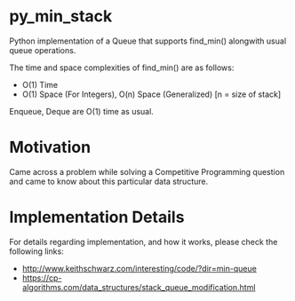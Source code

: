 # py_min_stack

Python implementation of a Queue that supports find_min() alongwith usual queue operations.

The time and space complexities of find_min() are as follows:

  - O(1) Time
  - O(1) Space (For Integers), O(n) Space (Generalized) [n = size of stack]

Enqueue, Deque are O(1) time as usual.

# Motivation

Came across a problem while solving a Competitive Programming question and came to know about this 
particular data structure.

# Implementation Details

For details regarding implementation, and how it works, please check the following links:

- http://www.keithschwarz.com/interesting/code/?dir=min-queue
- https://cp-algorithms.com/data_structures/stack_queue_modification.html